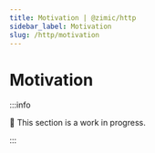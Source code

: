 ```yaml
---
title: Motivation | @zimic/http
sidebar_label: Motivation
slug: /http/motivation
---
```


# Motivation

:::info

🚧 This section is a work in progress.

:::
